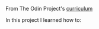 From The Odin Project's [curriculum](http://www.theodinproject.com/web-development-101/html-css)

In this project I learned how to:

